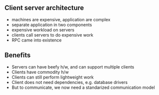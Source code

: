 
## Client server architecture

- machines are expensive, application are complex
- separate application in two components
- expensive workload on servers
- clients call servers to do expensive work
- RPC came into existence

## Benefits

- Servers can have beefy h/w, and can support multiple clients
- Clients have commodity h/w
- Clients can still perform lightweight work
- Client does not need dependencies, e.g. database drivers
- But to communicate, we now need a standarized communication model